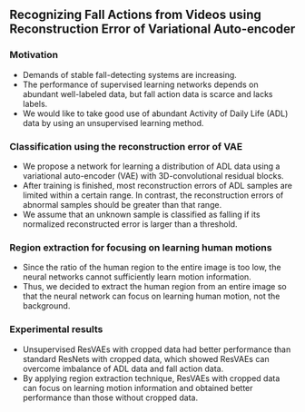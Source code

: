 ## Recognizing Fall Actions from Videos using Reconstruction Error of Variational Auto-encoder 

### Motivation
* Demands of stable fall-detecting systems are increasing. 
* The performance of supervised learning networks depends on abundant well-labeled data, but fall action data is scarce and lacks labels.
* We would like to take good use of abundant Activity of Daily Life (ADL) data by using an unsupervised learning method. 

### Classification using the reconstruction error of VAE
* We propose a network for learning a distribution of ADL data using a variational auto-encoder (VAE) with 3D-convolutional residual blocks.
* After training is finished, most reconstruction errors of ADL samples are limited within a certain range. In contrast, the reconstruction errors of abnormal samples should be greater than that range. 
* We assume that an unknown sample is classified as falling if its normalized reconstructed error is larger than a threshold.

### Region extraction for focusing on learning human motions
* Since the ratio of the human region to the entire image is too low, the neural networks cannot sufficiently learn motion information. 
* Thus, we decided to extract the human region from an entire image so that the neural network can focus on learning human motion, not the background.

### Experimental results
* Unsupervised ResVAEs with cropped data had better performance than standard ResNets with cropped data, which showed ResVAEs can overcome imbalance of ADL data and fall action data.
* By applying region extraction technique, ResVAEs with cropped data can focus on learning motion information and obtained better performance than those without cropped data. 



